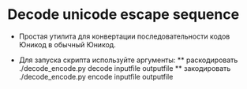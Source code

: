 # Decode unicode escape sequence

* Простая утилита для конвертации последовательности кодов Юникод в обычный Юникод.

* Для запуска скрипта используйте аргументы: 
** раскодировать ./decode_encode.py decode inputfile outputfile
** закодировать ./decode_encode.py encode inputfile outputfile